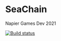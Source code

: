 # SeaChain
 Napier Games Dev 2021

[![Build status](https://ci.appveyor.com/api/projects/status/1vqorpkfuthycws8?svg=true)](https://ci.appveyor.com/project/Vvaridus/seachain)
